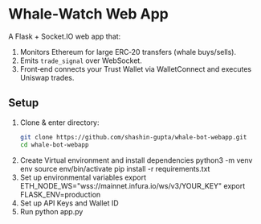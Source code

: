 # Whale‑Watch Web App

A Flask + Socket.IO web app that:

1. Monitors Ethereum for large ERC‑20 transfers (whale buys/sells).  
2. Emits `trade_signal` over WebSocket.  
3. Front‑end connects your Trust Wallet via WalletConnect and executes Uniswap trades.

## Setup

1. Clone & enter directory:
   ```bash
   git clone https://github.com/shashin-gupta/whale-bot-webapp.git
   cd whale-bot-webapp
2. Create Virtual environment and install dependencies
    python3 -m venv env
    source env/bin/activate
    pip install -r requirements.txt
3. Set up environmental variables
    export ETH_NODE_WS="wss://mainnet.infura.io/ws/v3/YOUR_KEY"
    export FLASK_ENV=production
4. Set up API Keys and Wallet ID
5. Run
    python app.py
